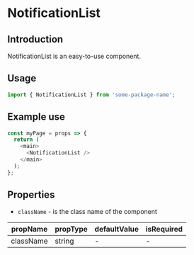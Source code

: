 # NotificationList

<!-- STORY -->

## Introduction

NotificationList is an easy-to-use component.

## Usage

```javascript
import { NotificationList } from 'some-package-name';
```

## Example use

```javascript
const myPage = props => {
  return (
    <main>
      <NotificationList />
    </main>
  );
};
```

## Properties

- `className` - is the class name of the component

| propName  | propType | defaultValue | isRequired |
| --------- | -------- | ------------ | ---------- |
| className | string   | -            | -          |

